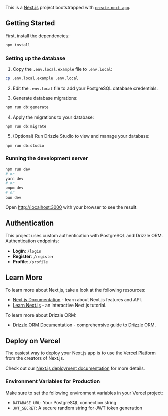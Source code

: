 This is a [Next.js](https://nextjs.org) project bootstrapped with [`create-next-app`](https://nextjs.org/docs/app/api-reference/cli/create-next-app).

## Getting Started

First, install the dependencies:

```bash
npm install
```

### Setting up the database

1. Copy the `.env.local.example` file to `.env.local`:

```bash
cp .env.local.example .env.local
```

2. Edit the `.env.local` file to add your PostgreSQL database credentials.

3. Generate database migrations:

```bash
npm run db:generate
```

4. Apply the migrations to your database:

```bash
npm run db:migrate
```

5. (Optional) Run Drizzle Studio to view and manage your database:

```bash
npm run db:studio
```

### Running the development server

```bash
npm run dev
# or
yarn dev
# or
pnpm dev
# or
bun dev
```

Open [http://localhost:3000](http://localhost:3000) with your browser to see the result.

## Authentication

This project uses custom authentication with PostgreSQL and Drizzle ORM. Authentication endpoints:

- **Login**: `/login`
- **Register**: `/register`
- **Profile**: `/profile`

## Learn More

To learn more about Next.js, take a look at the following resources:

- [Next.js Documentation](https://nextjs.org/docs) - learn about Next.js features and API.
- [Learn Next.js](https://nextjs.org/learn) - an interactive Next.js tutorial.

To learn more about Drizzle ORM:

- [Drizzle ORM Documentation](https://orm.drizzle.team/docs/overview) - comprehensive guide to Drizzle ORM.

## Deploy on Vercel

The easiest way to deploy your Next.js app is to use the [Vercel Platform](https://vercel.com/new?utm_medium=default-template&filter=next.js&utm_source=create-next-app&utm_campaign=create-next-app-readme) from the creators of Next.js.

Check out our [Next.js deployment documentation](https://nextjs.org/docs/app/building-your-application/deploying) for more details.

### Environment Variables for Production

Make sure to set the following environment variables in your Vercel project:

- `DATABASE_URL`: Your PostgreSQL connection string
- `JWT_SECRET`: A secure random string for JWT token generation
